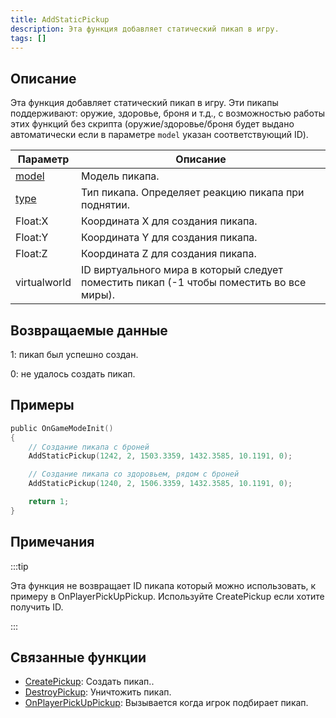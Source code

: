 ```yaml
---
title: AddStaticPickup
description: Эта функция добавляет статический пикап в игру.
tags: []
---
```


## Описание

Эта функция добавляет статический пикап в игру. Эти пикапы поддерживают: оружие, здоровье, броня и т.д., с возможностью работы этих функций без скрипта (оружие/здоровье/броня будет выдано автоматически если в параметре ```model``` указан соответствующий ID).

| Параметр                                | Описание                                                                         |
| ----------------------------------- | ----------------------------------------------------------------------------------- |
| [model](../resources/pickupids)  | Модель пикапа.                                                            |
| [type](../resources/pickuptypes) | Тип пикапа. Определяет реакцию пикапа при поднятии.                 |
| Float:X                             | Координата X для создания пикапа.                                           |
| Float:Y                             | Координата Y для создания пикапа.                                           |
| Float:Z                             | Координата Z для создания пикапа.                                           |
| virtualworld                        | ID виртуального мира в который следует поместить пикап (-1 чтобы поместить во все миры). |

## Возвращаемые данные

1: пикап был успешно создан.

0: не удалось создать пикап.

## Примеры

```c
public OnGameModeInit()
{
    // Создание пикапа с броней
    AddStaticPickup(1242, 2, 1503.3359, 1432.3585, 10.1191, 0);

    // Создание пикапа со здоровьем, рядом с броней
    AddStaticPickup(1240, 2, 1506.3359, 1432.3585, 10.1191, 0);

    return 1;
}
```

## Примечания

:::tip

Эта функция не возвращает ID пикапа который можно использовать, к примеру в OnPlayerPickUpPickup. Используйте CreatePickup если хотите получить ID.

:::

## Связанные функции

- [CreatePickup](CreatePickup): Создать пикап..
- [DestroyPickup](DestroyPickup): Уничтожить пикап.
- [OnPlayerPickUpPickup](../callbacks/OnPlayerPickUpPickup): Вызывается когда игрок подбирает пикап.
